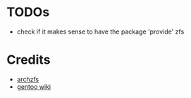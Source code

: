 # TODOs
* check if it makes sense to have the package 'provide' zfs

# Credits
* [archzfs](https://github.com/archzfs/archzfs)
* [gentoo wiki](https://wiki.gentoo.org/index.php?title=ZFS&oldid=1265447#Installing_into_the_kernel_directory_.28for_static_installs.29)
